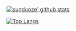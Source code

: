 [![sunduoze' github stats](https://github-readme-stats.vercel.app/api?show_icons=true&username=sunduoze)](https://github.com/anuraghazra/github-readme-stats)

[![Top Langs](https://github-readme-stats.vercel.app/api/top-langs/?hide=html&layout=compact&username=sunduoze)](https://github.com/anuraghazra/github-readme-stats)

